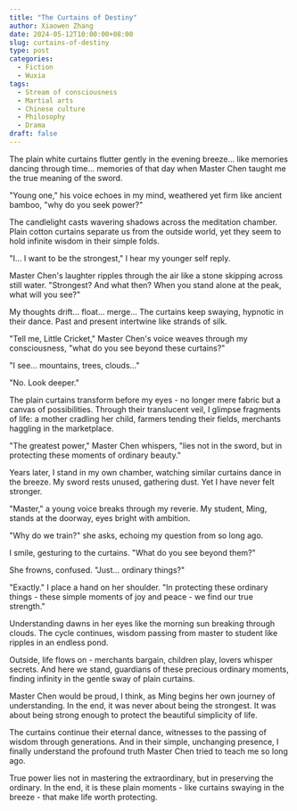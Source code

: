 ```yaml
---
title: "The Curtains of Destiny"
author: Xiaowen Zhang
date: 2024-05-12T10:00:00+08:00
slug: curtains-of-destiny
type: post
categories:
  - Fiction
  - Wuxia
tags:
  - Stream of consciousness
  - Martial arts
  - Chinese culture
  - Philosophy
  - Drama
draft: false
---
```


The plain white curtains flutter gently in the evening breeze... like memories dancing through time... memories of that day when Master Chen taught me the true meaning of the sword.

"Young one," his voice echoes in my mind, weathered yet firm like ancient bamboo, "why do you seek power?"

The candlelight casts wavering shadows across the meditation chamber. Plain cotton curtains separate us from the outside world, yet they seem to hold infinite wisdom in their simple folds.

"I... I want to be the strongest," I hear my younger self reply.

Master Chen's laughter ripples through the air like a stone skipping across still water. "Strongest? And what then? When you stand alone at the peak, what will you see?"

My thoughts drift... float... merge... The curtains keep swaying, hypnotic in their dance. Past and present intertwine like strands of silk.

"Tell me, Little Cricket," Master Chen's voice weaves through my consciousness, "what do you see beyond these curtains?"

"I see... mountains, trees, clouds..."

"No. Look deeper."

The plain curtains transform before my eyes - no longer mere fabric but a canvas of possibilities. Through their translucent veil, I glimpse fragments of life: a mother cradling her child, farmers tending their fields, merchants haggling in the marketplace.

"The greatest power," Master Chen whispers, "lies not in the sword, but in protecting these moments of ordinary beauty."

Years later, I stand in my own chamber, watching similar curtains dance in the breeze. My sword rests unused, gathering dust. Yet I have never felt stronger.

"Master," a young voice breaks through my reverie. My student, Ming, stands at the doorway, eyes bright with ambition.

"Why do we train?" she asks, echoing my question from so long ago.

I smile, gesturing to the curtains. "What do you see beyond them?"

She frowns, confused. "Just... ordinary things?"

"Exactly." I place a hand on her shoulder. "In protecting these ordinary things - these simple moments of joy and peace - we find our true strength."

Understanding dawns in her eyes like the morning sun breaking through clouds. The cycle continues, wisdom passing from master to student like ripples in an endless pond.

Outside, life flows on - merchants bargain, children play, lovers whisper secrets. And here we stand, guardians of these precious ordinary moments, finding infinity in the gentle sway of plain curtains.

Master Chen would be proud, I think, as Ming begins her own journey of understanding. In the end, it was never about being the strongest. It was about being strong enough to protect the beautiful simplicity of life.

The curtains continue their eternal dance, witnesses to the passing of wisdom through generations. And in their simple, unchanging presence, I finally understand the profound truth Master Chen tried to teach me so long ago.

True power lies not in mastering the extraordinary, but in preserving the ordinary. In the end, it is these plain moments - like curtains swaying in the breeze - that make life worth protecting.